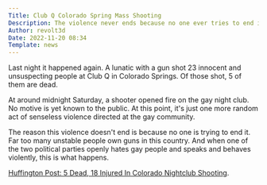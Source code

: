 ```yaml
---
Title: Club Q Colorado Spring Mass Shooting
Description: The violence never ends because no one ever tries to end it.
Author: revolt3d
Date: 2022-11-20 08:34
Template: news
---
```

Last night it happened again. A lunatic with a gun shot 23 innocent and unsuspecting people at Club Q in Colorado Springs. Of those shot, 5 of them are dead.

At around midnight Saturday, a shooter opened fire on the gay night club. No motive is yet known to the public. At this point, it's just one more random act of senseless violence directed at the gay community. 

The reason this violence doesn't end is because no one is trying to end it. Far too many unstable people own guns in this country. And when one of the two political parties openly hates gay people and speaks and behaves violently, this is what happens.

[Huffington Post: 5 Dead, 18 Injured In Colorado Nightclub Shooting](https://www.huffpost.com/entry/club-q-colorado-springs-shooting_n_637a0ba0e4b0c57396217343).